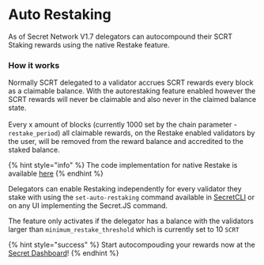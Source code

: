 # Auto Restaking

As of Secret Network V1.7 delegators can autocompound their SCRT Staking rewards using the native Restake feature.

### How it works

Normally SCRT delegated to a validator accrues SCRT rewards every block as a claimable balance. With the autorestaking feature enabled however the SCRT rewards will never be claimable and also never in the claimed balance state.\
\
Every x amount of blocks (currently 1000 set by the chain parameter - `restake_period`) all claimable rewards, on the Restake enabled validators by the user, will be removed from the reward balance and accredited to the staked balance.

{% hint style="info" %}
The code implementation for native Restake is available [here](https://github.com/scrtlabs/cosmos-sdk/pull/254/commits/561168cdaecef522e3d97cbbde1963d01b1be9c7#diff-b37a4184fe282021bf76a51a26ef4f8a34463379f518ca2d80bf822266280b94)
{% endhint %}

Delegators can enable Restaking independently for every validator they stake with using the `set-auto-restaking` command available in [SecretCLI](../../../infrastructure/secret-cli/restake.md) or on any UI implementing the Secret.JS command.

The feature only activates if the delegator has a balance with the validators larger than `minimum_restake_threshold` which is currently set to 10 `SCRT`

{% hint style="success" %}
Start autocompouding your rewards now at the [Secret Dashboard](https://dash.scrt.network/staking)!
{% endhint %}
